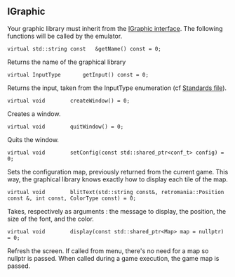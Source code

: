 IGraphic
----------------------

Your graphic library must inherit from the [IGraphic interface](../emulator/Graphic/IGraphic.hpp). The following functions will be called by the emulator.

    virtual std::string const	&getName() const = 0;

Returns the name of the graphical library

    virtual InputType		getInput() const = 0;

Returns the input, taken from the InputType enumeration (cf [Standards file](../emulator/Standards.hpp)).

    virtual void		createWindow() = 0;

Creates a window.

    virtual void 		quitWindow() = 0;

Quits the window.

    virtual void 		setConfig(const std::shared_ptr<conf_t> config) = 0;

Sets the configuration map, previously returned from the current game. This way, the graphical library knows exactly how to display each tile of the map.

    virtual void 		blitText(std::string const&, retromania::Position const &, int const, ColorType const) = 0;

Takes, respectively as arguments : the message to display, the position, the size of the font, and the color.

    virtual void 		display(const std::shared_ptr<Map> map = nullptr) = 0;

Refresh the screen. If called from menu, there's no need for a map so nullptr is passed. When called during a game execution, the game map is passed.
